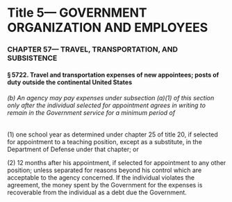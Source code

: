 
# Title 5— GOVERNMENT ORGANIZATION AND EMPLOYEES
### CHAPTER 57— TRAVEL, TRANSPORTATION, AND SUBSISTENCE
#### § 5722. Travel and transportation expenses of new appointees; posts of duty outside the continental United States
###### (b) An agency may pay expenses under subsection (a)(1) of this section only after the individual selected for appointment agrees in writing to remain in the Government service for a minimum period of

(1) one school year as determined under chapter 25 of title 20, if selected for appointment to a teaching position, except as a substitute, in the Department of Defense under that chapter; or

(2) 12 months after his appointment, if selected for appointment to any other position; unless separated for reasons beyond his control which are acceptable to the agency concerned. If the individual violates the agreement, the money spent by the Government for the expenses is recoverable from the individual as a debt due the Government.
